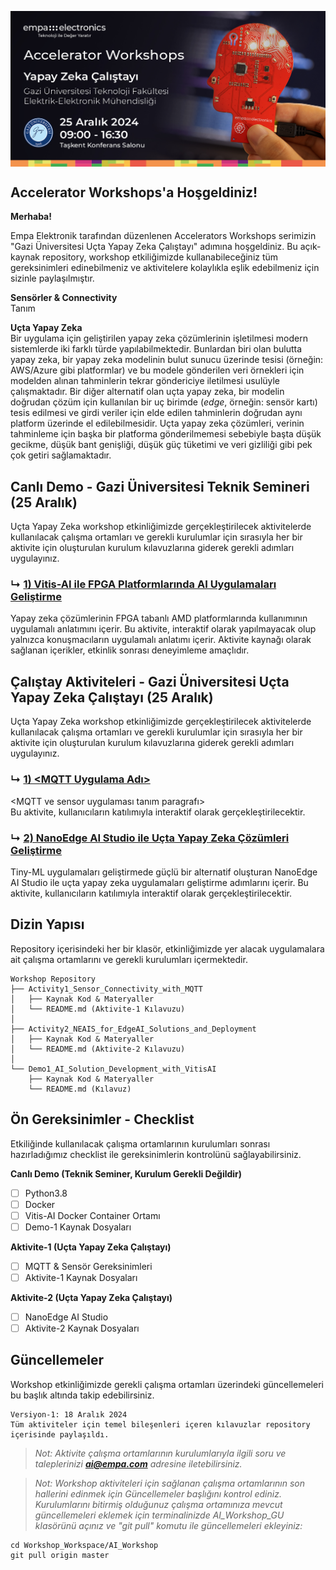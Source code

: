 <p align="center">
    <img src="Additionals/Empa-Accelerators-Workshops-Template-Banner.jpg" alt="Accelerator Workshops" 
    style="display: block; margin: 0 auto"/>
</p>


## Accelerator Workshops'a Hoşgeldiniz!

**Merhaba!**

Empa Elektronik tarafından düzenlenen Accelerators Workshops serimizin "Gazi Üniversitesi Uçta Yapay Zeka Çalıştayı" adımına hoşgeldiniz. Bu açık-kaynak repository, workshop etkiliğimizde kullanabileceğiniz tüm gereksinimleri edinebilmeniz ve aktivitelere kolaylıkla eşlik edebilmeniz için sizinle paylaşılmıştır.

**Sensörler & Connectivity**  
Tanım

**Uçta Yapay Zeka**  
Bir uygulama için geliştirilen yapay zeka çözümlerinin işletilmesi modern sistemlerde iki farklı türde yapılabilmektedir. Bunlardan biri olan bulutta yapay zeka, bir yapay zeka modelinin bulut sunucu üzerinde tesisi (örneğin: AWS/Azure gibi platformlar) ve bu modele gönderilen veri örnekleri için modelden alınan tahminlerin tekrar göndericiye iletilmesi usulüyle çalışmaktadır. Bir diğer alternatif olan uçta yapay zeka, bir modelin doğrudan çözüm için kullanılan bir uç birimde (_edge_, örneğin: sensör kartı) tesis edilmesi ve girdi veriler için elde edilen tahminlerin doğrudan aynı platform üzerinde el edilebilmesidir. Uçta yapay zeka çözümleri, verinin tahminleme için başka bir platforma gönderilmemesi sebebiyle başta düşük gecikme, düşük bant genişliği, düşük güç tüketimi ve veri gizliliği gibi pek çok getiri sağlamaktadır.

## Canlı Demo - Gazi Üniversitesi Teknik Semineri (25 Aralık)
Uçta Yapay Zeka workshop etkinliğimizde gerçekleştirilecek aktivitelerde kullanılacak çalışma ortamları ve gerekli kurulumlar için sırasıyla her bir aktivite için oluşturulan kurulum kılavuzlarına giderek gerekli adımları uygulayınız.

### ↳ [1) Vitis-AI ile FPGA Platformlarında AI Uygulamaları Geliştirme](Demo1_AI_Solution_Development_with_VitisAI)
Yapay zeka çözümlerinin FPGA tabanlı AMD platformlarında kullanımının uygulamalı anlatımını içerir. Bu aktivite, interaktif olarak yapılmayacak olup yalnızca konuşmacıların uygulamalı anlatımı içerir. Aktivite kaynağı olarak sağlanan içerikler, etkinlik sonrası deneyimleme amaçlıdır.

## Çalıştay Aktiviteleri - Gazi Üniversitesi Uçta Yapay Zeka Çalıştayı (25 Aralık)
Uçta Yapay Zeka workshop etkinliğimizde gerçekleştirilecek aktivitelerde kullanılacak çalışma ortamları ve gerekli kurulumlar için sırasıyla her bir aktivite için oluşturulan kurulum kılavuzlarına giderek gerekli adımları uygulayınız. 

### ↳ [1) <MQTT Uygulama Adı>](Activity1_Sensor_Connectivity_with_MQTT)
<MQTT ve sensor uygulaması tanım paragrafı>   
Bu aktivite, kullanıcıların katılımıyla interaktif olarak gerçekleştirilecektir.

### ↳ [2) NanoEdge AI Studio ile Uçta Yapay Zeka Çözümleri Geliştirme](Activity2_NEAIS_for_EdgeAI_Solutions_and_Deployment)
Tiny-ML uygulamaları geliştirmede güçlü bir alternatif oluşturan NanoEdge AI Studio ile uçta yapay zeka uygulamaları geliştirme adımlarını içerir. Bu aktivite, kullanıcıların katılımıyla interaktif olarak gerçekleştirilecektir.

## Dizin Yapısı

Repository içerisindeki her bir klasör, etkinliğimizde yer alacak uygulamalara ait çalışma ortamlarını ve gerekli kurulumları içermektedir.

```
Workshop Repository
├── Activity1_Sensor_Connectivity_with_MQTT
│   ├── Kaynak Kod & Materyaller
│   └── README.md (Aktivite-1 Kılavuzu)
│ 
├── Activity2_NEAIS_for_EdgeAI_Solutions_and_Deployment
│   ├── Kaynak Kod & Materyaller
│   └── README.md (Aktivite-2 Kılavuzu)
│ 
└── Demo1_AI_Solution_Development_with_VitisAI
    ├── Kaynak Kod & Materyaller
    └── README.md (Kılavuz) 
```

## Ön Gereksinimler - Checklist
Etkiliğinde kullanılacak çalışma ortamlarının kurulumları sonrası hazırladığımız checklist ile gereksinimlerin kontrolünü sağlayabilirsiniz.

**Canlı Demo (Teknik Seminer, Kurulum Gerekli Değildir)**
- [ ] Python3.8
- [ ] Docker
- [ ] Vitis-AI Docker Container Ortamı
- [ ] Demo-1 Kaynak Dosyaları

**Aktivite-1 (Uçta Yapay Zeka Çalıştayı)** 
- [ ] MQTT & Sensör Gereksinimleri
- [ ] Aktivite-1 Kaynak Dosyaları

**Aktivite-2 (Uçta Yapay Zeka Çalıştayı)**
- [ ] NanoEdge AI Studio
- [ ] Aktivite-2 Kaynak Dosyaları

## Güncellemeler
Workshop etkinliğimizde gerekli çalışma ortamları üzerindeki güncellemeleri bu başlık altında takip edebilirsiniz.
```
Versiyon-1: 18 Aralık 2024  
Tüm aktiviteler için temel bileşenleri içeren kılavuzlar repository içerisinde paylaşıldı.
```
> _Not: Aktivite çalışma ortamlarının kurulumlarıyla ilgili soru ve taleplerinizi **ai@empa.com** adresine iletebilirsiniz._

> *Not: Workshop aktiviteleri için sağlanan çalışma ortamlarının son hallerini edinmek için Güncellemeler başlığını kontrol ediniz. Kurulumlarını bitirmiş olduğunuz çalışma ortamınıza mevcut güncellemeleri eklemek için terminalinizde AI_Workshop_GU klasörünü açınız ve "git pull" komutu ile güncellemeleri ekleyiniz:*
```
cd Workshop_Workspace/AI_Workshop
git pull origin master
```